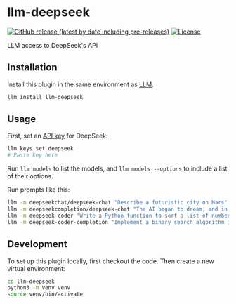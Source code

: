 # llm-deepseek

[![GitHub release (latest by date including pre-releases)](https://img.shields.io/github/v/release/ghostofpokemon/llm-deepseek?include_prereleases)](https://github.com/ghostofpokemon/llm-deepseek/releases)
[![License](https://img.shields.io/badge/license-MIT-blue.svg)](https://github.com/ghostofpokemon/llm-deepseek/blob/main/LICENSE)

LLM access to DeepSeek's API

## Installation

Install this plugin in the same environment as [LLM](https://llm.datasette.io/).

```bash
llm install llm-deepseek
```

## Usage

First, set an [API key](https://platform.deepseek.com/api_keys) for DeepSeek:

```bash
llm keys set deepseek
# Paste key here
```

Run `llm models` to list the models, and `llm models --options` to include a list of their options.

Run prompts like this:

```bash
llm -m deepseekchat/deepseek-chat "Describe a futuristic city on Mars"
llm -m deepseekcompletion/deepseek-chat "The AI began to dream, and in its dreams,"
llm -m deepseek-coder "Write a Python function to sort a list of numbers"
llm -m deepseek-coder-completion "Implement a binary search algorithm in Python"
```

## Development

To set up this plugin locally, first checkout the code. Then create a new virtual environment:

```bash
cd llm-deepseek
python3 -m venv venv
source venv/bin/activate
```
